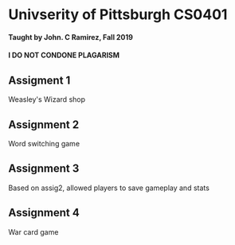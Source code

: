 # Univserity of Pittsburgh CS0401
#### Taught by John. C Ramirez, Fall 2019

#### I DO NOT CONDONE PLAGARISM

## Assigment 1
Weasley's Wizard shop

## Assignment 2
Word switching game

## Assignment 3
Based on assig2, allowed players to save gameplay and stats

## Assignment 4
War card game
